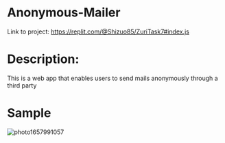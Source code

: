 # Anonymous-Mailer
Link to project: https://replit.com/@Shizuo85/ZuriTask7#index.js

# Description:
This is a web app that enables users to send mails anonymously through a third party

# Sample
![photo1657991057](https://user-images.githubusercontent.com/89656114/179365114-fc4d1213-1445-424e-ab10-770c54bd3559.jpeg)
